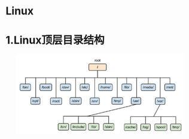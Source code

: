 # Linux #

# 1.Linux顶层目录结构 #

<div align="center"> <img src="linux-filesystem.png" width="450"/> </div><br>